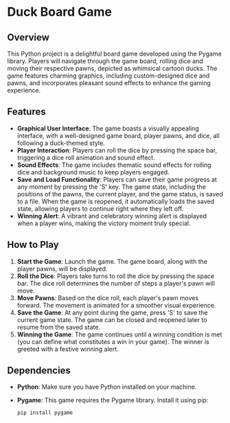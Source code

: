 # Duck Board Game

## Overview
This Python project is a delightful board game developed using the Pygame library. Players will navigate through the game board, rolling dice and moving their respective pawns, depicted as whimsical cartoon ducks. The game features charming graphics, including custom-designed dice and pawns, and incorporates pleasant sound effects to enhance the gaming experience.

## Features

- **Graphical User Interface**: The game boasts a visually appealing interface, with a well-designed game board, player pawns, and dice, all following a duck-themed style.
- **Player Interaction**: Players can roll the dice by pressing the space bar, triggering a dice roll animation and sound effect.
- **Sound Effects**: The game includes thematic sound effects for rolling dice and background music to keep players engaged.
-  **Save and Load Functionality**: Players can save their game progress at any moment by pressing the 'S' key. The game state, including the positions of the pawns, the current player, and the game status, is saved to a file. When the game is reopened, it automatically loads the saved state, allowing players to continue right where they left off.
- **Winning Alert**: A vibrant and celebratory winning alert is displayed when a player wins, making the victory moment truly special.

## How to Play

1. **Start the Game**: Launch the game. The game board, along with the player pawns, will be displayed.
2. **Roll the Dice**: Players take turns to roll the dice by pressing the space bar. The dice roll determines the number of steps a player's pawn will move.
3. **Move Pawns**: Based on the dice roll, each player's pawn moves forward. The movement is animated for a smoother visual experience.
4. **Save the Game**: At any point during the game, press 'S' to save the current game state. The game can be closed and reopened later to resume from the saved state.
5. **Winning the Game**: The game continues until a winning condition is met (you can define what constitutes a win in your game). The winner is greeted with a festive winning alert.

## Dependencies

- **Python**: Make sure you have Python installed on your machine.
- **Pygame**: This game requires the Pygame library. Install it using pip:
  
  ```bash
  pip install pygame

